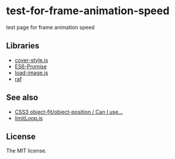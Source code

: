 # test-for-frame-animation-speed

test page for frame animation speed

## Libraries

- [cover-style.js](https://github.com/sasaplus1-prototype/cover-style.js)
- [ES6-Promise](https://github.com/stefanpenner/es6-promise)
- [load-image.js](https://github.com/sasaplus1-prototype/load-image.js)
- [raf](https://github.com/chrisdickinson/raf)

## See also

- [CSS3 object-fit/object-position / Can I use...](http://caniuse.com/#feat=object-fit)
- [limitLoop.js](https://gist.github.com/addyosmani/5434533)

## License

The MIT license.
